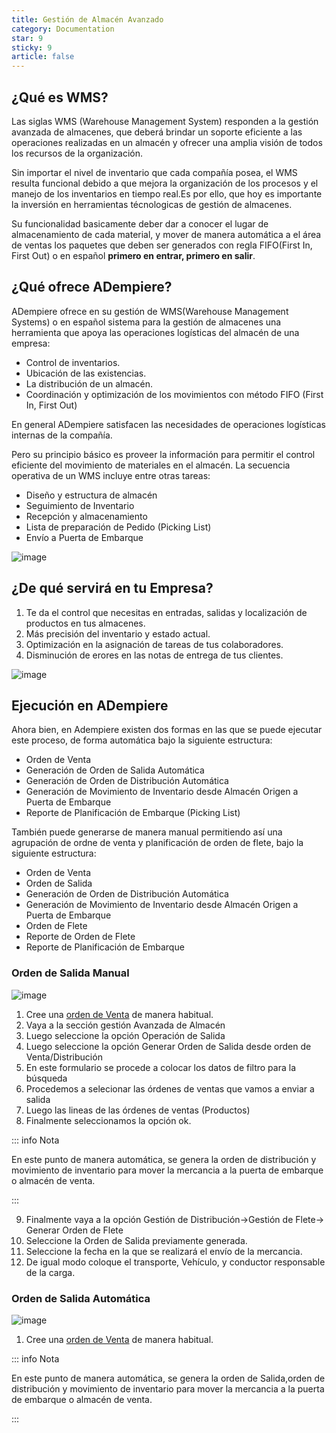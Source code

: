 ```yaml
---
title: Gestión de Almacén Avanzado
category: Documentation
star: 9
sticky: 9
article: false
---
```


## ¿Qué es WMS?
Las siglas WMS (Warehouse Management System) responden a la gestión avanzada de almacenes, que deberá brindar un soporte eficiente a las operaciones realizadas en un almacén y ofrecer una amplia visión de todos los recursos de la organización.

Sin importar el nivel de inventario que cada compañía posea, el WMS resulta funcional debido a que mejora la organización de los procesos y el manejo de los inventarios en tiempo real.Es por ello, que hoy es importante la inversión en herramientas técnologicas de gestión de almacenes.

Su funcionalidad basicamente deber dar a conocer el lugar de almacenamiento de cada material, y mover de manera automática a el área de ventas los paquetes que deben ser generados con regla FIFO(First In, First Out) o en español **primero en entrar, primero en salir**.

## ¿Qué ofrece ADempiere?

ADempiere ofrece en su gestión de WMS(Warehouse Management Systems) o en español sistema para la gestión de almacenes una herramienta que apoya  las operaciones logísticas del almacén de una empresa:

- Control de inventarios.
- Ubicación de las existencias.
- La distribución de un almacén.
- Coordinación y optimización de los movimientos con método FIFO (First In, First Out)

En general ADempiere satisfacen las necesidades de operaciones logísticas internas de la compañía.

Pero su principio básico es proveer la información para permitir el control eficiente del movimiento de materiales en el almacén. La secuencia operativa de un WMS incluye entre otras tareas:

- Diseño y estructura de almacén
- Seguimiento de Inventario
- Recepción y almacenamiento
- Lista de preparación de Pedido (Picking List)
- Envío a Puerta de Embarque

![image](https://github.com/erpcya/docs/assets/9578152/80054ea0-78c6-4706-b485-b4f4a3c7a177)


## ¿De qué servirá en tu Empresa?

1. Te da el control que necesitas en entradas, salidas y localización de productos en tus almacenes.
2. Más precisión del inventario y estado actual.
3. Optimización en la asignación de tareas de tus colaboradores.
4. Disminución de erores en las notas de entrega de tus clientes.
   
![image](https://github.com/erpcya/docs/assets/9578152/891618f6-428d-4aa9-ae2a-4c516f0e7c63)


##  Ejecución en ADempiere

Ahora bien, en Adempiere existen dos formas en las que se puede ejecutar este proceso, de forma automática bajo la siguiente estructura:

- Orden de Venta
- Generación de Orden de Salida Automática
- Generación de Orden de Distribución Automática
- Generación de Movimiento de Inventario desde Almacén Origen a Puerta de Embarque
- Reporte de Planificación de Embarque (Picking List)

También puede generarse de manera manual permitiendo así una agrupación de ordne de venta y planificación de orden de flete, bajo la siguiente estructura:

- Orden de Venta
- Orden de Salida
- Generación de Orden de Distribución Automática
- Generación de Movimiento de Inventario desde Almacén Origen a Puerta de Embarque
- Orden de Flete
- Reporte de Orden de Flete
- Reporte de Planificación de Embarque
###  Orden de Salida Manual

![image](https://github.com/erpcya/docs/assets/9578152/e3676964-a07c-4dc9-843b-a0627013b290)

1. Cree una [orden de Venta](https://docs.erpya.com/docs/sales-management/order.html) de manera habitual. 
2. Vaya a la sección gestión Avanzada de Almacén
3. Luego seleccione la opción Operación de Salida   
4. Luego seleccione la opción Generar Orden de Salida desde orden de Venta/Distribución   
5. En este formulario se procede a colocar los datos de filtro para la búsqueda
6. Procedemos a selecionar las órdenes de ventas que vamos a enviar a salida
7. Luego las lineas de las órdenes de ventas (Productos)
8. Finalmente seleccionamos la opción ok.

::: info Nota

En este punto de manera automática, se genera la orden de distribución y movimiento de inventario para mover la mercancia a la puerta de embarque o almacén de venta.

:::

9. Finalmente vaya a la opción Gestión de Distribución->Gestión de Flete-> Generar Orden de Flete    
10. Seleccione la Orden de Salida previamente generada.
11. Seleccione la fecha en la que se realizará el envío de la mercancia.
12. De igual modo coloque el transporte, Vehículo, y conductor responsable de la carga.


###  Orden de Salida Automática

![image](https://github.com/erpcya/docs/assets/9578152/45d9943b-6e1e-4ab5-813e-453b53f48482)

1. Cree una [orden de Venta](https://docs.erpya.com/docs/sales-management/order.html) de manera habitual.

::: info Nota

En este punto de manera automática, se genera la orden de Salida,orden de distribución y movimiento de inventario para mover la mercancia a la puerta de embarque o almacén de venta.

:::

